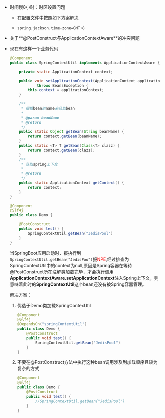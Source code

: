+ 时间慢8小时：时区设置问题

  + 在配置文件中按照如下方案解决

  + ```properties
    spring.jackson.time-zone=GMT+8
    ```

+ 关于**@PostConstruct**与**ApplicationContextAware**的冲突问题

+ 现在有这样一个业务代码

  ```java
  @Component
  public class SpringContextUtil implements ApplicationContextAware {
  
      private static ApplicationContext context;
  
      public void setApplicationContext(ApplicationContext applicationContext)
              throws BeansException {
          this.context = applicationContext;
      }
  
      /**
       * 根据bean的name来获取bean
       *
       * @param beanName
       * @return
       */
      public static Object getBean(String beanName) {
          return context.getBean(beanName);
      }
      public static <T> T getBean(Class<T> clazz) {
          return context.getBean(clazz);
      }
      /**
       * 获取spring上下文
       *
       * @return
       */
      public static ApplicationContext getContext() {
          return context;
      }
  }
  
  ```

  

  ```java
  @Component
  @Slf4j
  public class Demo {
  
      @PostConstruct
      public void test() {
          SpringContextUtil.getBean("JedisPool")
      }
  }
  
  ```

  当SpringBoot应用启动时，报执行到```        SpringContextUtil.getBean("JedisPoo")```报<font color='red'>NPE</font>,经过排查为SpringContextUtil中的context为null,原因是Spring容器在等待@PostConstruct所在注解类加载完毕，才会执行调用**ApplicationContextAware.setApplicationContext**注入Spring上下文，则意味着此时的**SpringContextUtil**这个bean还没有被Spring容器管理。

  解决方案：

  1. 优选于Demo类加载SpringContexUtil

     ```java
     @Component
     @Slf4j
     @DependsOn("springContextUtil")
     public class Demo {
         @PostConstruct
         public void test() {
             SpringContextUtil.getBean("JedisPool")
         }
     }
     
     ```

  2. 不要在@PostConstruct方法中执行这种bean调用涉及到加载顺序且较为复杂的方式

     ```java
     @Component
     @Slf4j
     public class Demo {
         @PostConstruct
         public void test() {
             //SpringContextUtil.getBean("JedisPool")
         }
     }
     
     ```

     

